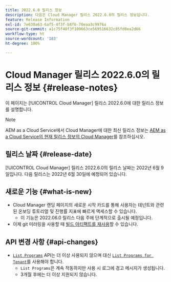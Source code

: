 ```yaml
---
title: 2022.6.0 릴리스 정보
description: 다음은 Cloud Manager 릴리스 2022.6.0의 릴리스 정보입니다.
feature: Release Information
exl-id: 7e630a63-6af5-4f3f-b8f6-70eaa3c9976a
source-git-commit: a1c75f40f3f109663ce569516632c05fd0ea2d66
workflow-type: ht
source-wordcount: '183'
ht-degree: 100%

---
```


# Cloud Manager 릴리스 2022.6.0의 릴리스 정보 {#release-notes}

이 페이지는 [!UICONTROL Cloud Manager] 릴리스 2022.6.0에 대한 릴리스 정보를 설명합니다.

>[!NOTE]
>
>AEM as a Cloud Service에서 Cloud Manager에 대한 최신 릴리스 정보는 [AEM as a Cloud Service의 현재 릴리스 정보의 Cloud Manager](https://experienceleague.adobe.com/docs/experience-manager-cloud-service/content/implementing/using-cloud-manager/release-notes-cloud-manager/release-notes-cm-current.html)를 참조하십시오.

## 릴리스 날짜 {#release-date}

[!UICONTROL Cloud Manager] 릴리스 2022.6.0의 릴리스 날짜는 2022년 6월 9일입니다. 다음 릴리스는 2022년 6월 30일에 예정되어 있습니다.

## 새로운 기능 {#what-is-new}

* Cloud Manager 랜딩 페이지의 새로운 시작 카드를 통해 사용자는 테넌트와 관련된 온보딩 튜토리얼 및 진행률 지표에 빠르게 액세스할 수 있습니다.
   * 이 기능은 2022.06.0 릴리스 다음 주에 단계적으로 출시될 예정입니다.
* 이제 git 미러링을 사용할 때 [빌드 아티팩트를 재사용](/help/getting-started/project-setup.md#build-artifact-reuse)할 수 있습니다.

## API 변경 사항 {#api-changes}

* [`List Programs`](https://developer.adobe.com/experience-cloud/cloud-manager/reference/api/#operation/getPrograms) API는 더 이상 사용되지 않으며 대신 [`List Programs for Tenant`](https://developer.adobe.com/experience-cloud/cloud-manager/reference/api/#operation/getProgramsForTenant)를 사용해야 합니다.
   * `List Programs`은 계속 작동하지만 사용 시 로그에 경고 메시지가 생성됩니다.
   * 3개월 후에는 더 이상 지원되지 않습니다.
